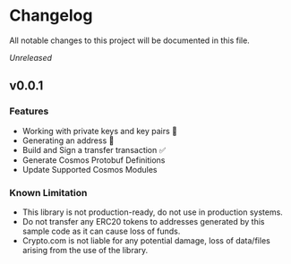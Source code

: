 # Changelog

All notable changes to this project will be documented in this file.

*Unreleased*

## v0.0.1

### Features

- Working with private keys and key pairs 🔐
- Generating an address 🔖
- Build and Sign a transfer transaction ✅
- Generate Cosmos Protobuf Definitions
- Update Supported Cosmos Modules

### Known Limitation

- This library is not production-ready, do not use in production systems.
- Do not transfer any ERC20 tokens to addresses generated by this sample code as it can cause loss of funds.
- Crypto.com is not liable for any potential damage, loss of data/files arising from the use of the library.